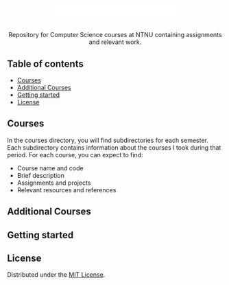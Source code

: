 <div align="center">
  <img align="center" width="300" src="images/ntnu_bredde_eng_neg.png" />
</div>

<br />
<p align="center">Repository for Computer Science courses at NTNU containing assignments and relevant work.</p>

## Table of contents

- [Courses](#courses)
- [Additional Courses](#additional-courses)
- [Getting started](#getting-started)
- [License](#license)

## Courses

<p>In the courses directory, you will find subdirectories for each semester. Each subdirectory contains information about the courses I took during that period. For each course, you can expect to find: </p>

* Course name and code
* Brief description
* Assignments and projects
* Relevant resources and references

## Additional Courses

## Getting started

## License

Distributed under the [MIT License](LICENSE).
